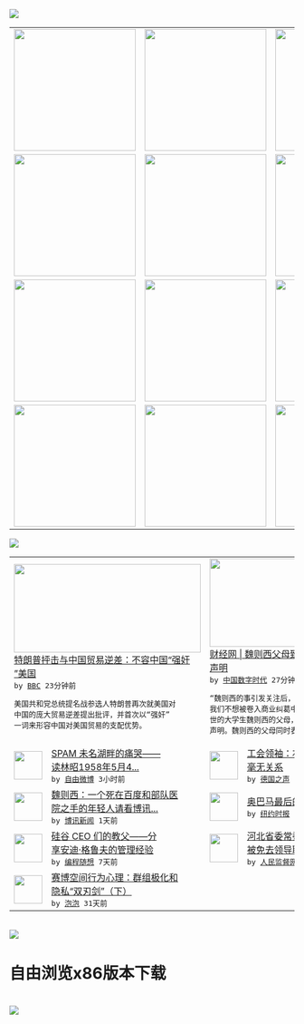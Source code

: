 

<a href="https://github.com/greatfire/z/raw/master/FreeBrowser.apk"><img src="https://raw.githubusercontent.com/greatfire/wiki/master/x/header.png" /></a><table><tr><td width="262" align="center" valign="center"><a href="https://github.com/greatfire/wiki/wiki/nyt" title="纽约时报中文网 国际纵览"><img src="https://raw.githubusercontent.com/greatfire/wiki/master/x/nyt_flag.png" width="215"/></a></td><td width="262" align="center" valign="center"><a href="https://github.com/greatfire/wiki/wiki/dw" title=""><img src="https://raw.githubusercontent.com/greatfire/wiki/master/x/dw_flag.png" width="215"/></a></td><td width="262" align="center" valign="center"><a href="https://github.com/greatfire/wiki/wiki/rmjd" title=""><img src="https://raw.githubusercontent.com/greatfire/wiki/master/x/rmjd_flag.png" width="215"/></a></td></tr><tr><td width="262" align="center" valign="center"><a href="https://github.com/paopaonetizen/website" title="泡泡 - 未经审查的互联网信息"><img src="https://raw.githubusercontent.com/greatfire/wiki/master/x/pp_flag.png" width="215"/></a></td><td width="262" align="center" valign="center"><a href="https://github.com/getlantern/mirror" title="以及自由微博和GreatFire.org官方中文论坛"><img src="https://raw.githubusercontent.com/greatfire/wiki/master/x/lantern_flag.png" width="215"/></a></td><td width="262" align="center" valign="center"><a href="https://github.com/cdtmirrors/m/" title=""><img src="https://raw.githubusercontent.com/greatfire/wiki/master/x/cdt_flag.png" width="215"/></a></td></tr><tr><td width="262" align="center" valign="center"><a href="https://github.com/program-think/blog" title="编程随想的博客"><img src="https://raw.githubusercontent.com/greatfire/wiki/master/x/pt_flag.png" width="215"/></a></td><td width="262" align="center" valign="center"><a href="https://github.com/greatfire/wiki/wiki/bbc" title=""><img src="https://raw.githubusercontent.com/greatfire/wiki/master/x/bbc_flag.png" width="215"/></a></td><td width="262" align="center" valign="center"><a href="https://github.com/freeweibo/s" title="自由微博 - 匿名和不受屏蔽的新浪微博搜索"><img src="https://raw.githubusercontent.com/greatfire/wiki/master/x/fw_flag.png" width="215"/></a></td></tr><tr><td width="262" align="center" valign="center"><a href="https://github.com/greatfire/wiki/wiki/google" title=""><img src="https://raw.githubusercontent.com/greatfire/wiki/master/x/google_flag.png" width="215"/></a></td><td width="262" align="center" valign="center"><a href="https://github.com/bxnews/boxun" title=""><img src="https://raw.githubusercontent.com/greatfire/wiki/master/x/bx_flag.png" width="215"/></a></td><td width="262" align="center" valign="center"><a href="https://github.com/greatfire/wiki/wiki/open-source" title="欢迎访问GreatFire.org开发者项目网站"><img src="https://raw.githubusercontent.com/greatfire/wiki/master/x/open-source_flag.png" width="215"/></a></td></tr></table><img src="https://raw.githubusercontent.com/greatfire/wiki/master/x/newsfeed text.png" /><table cols="4"><tr><td colspan="2" width="380"><a href="http://www.bbc.com/zhongwen/simp/china/2016/05/160502_us_donald_trump_trade_china"><img src="http://a.files.bbci.co.uk/worldservice/live/assets/images/2016/05/02/160502060341_us_republican_presidential_candidate_donald_trump_144x81__nocredit.jpg" width="330" height="156"/></a></br><a href="http://www.bbc.com/zhongwen/simp/china/2016/05/160502_us_donald_trump_trade_china">特朗普抨击与中国贸易逆差：不容中国“强奸<br/>”美国</a></br><kbd> by <a href="http://www.bbc.co.uk/zhongwen/simp">BBC</a> 23分钟前 </kbd></br><pre>美国共和党总统提名战参选人特朗普再次就美国对<br/>中国的庞大贸易逆差提出批评，并首次以“强奸”<br/>一词来形容中国对美国贸易的支配优势。</pre></td><td colspan="2" width="380"><a href="http://feedproxy.google.com/~r/chinadigitaltimes/IyPt/~3/oyumWqDw_rs/"><img src="https://raw.githubusercontent.com/greatfire/wiki/master/x/cdt_logo_b.png" width="330" height="156"/></a></br><a href="http://feedproxy.google.com/~r/chinadigitaltimes/IyPt/~3/oyumWqDw_rs/">财经网 | 魏则西父母致电财新网 发独家<br/>声明</a></br><kbd> by <a href="http://chinadigitaltimes.net/chinese/">中国数字时代</a> 27分钟前 </kbd></br><pre>“魏则西的事引发关注后，引发大家广泛讨论。但<br/>我们不想被卷入商业纠葛中。”新近因滑膜肉瘤去<br/>世的大学生魏则西的父母，最近通过财新记者做此<br/>声明。魏则西的父母同时表示，...</pre></td></tr><tr><td><img src="http://ww2.sinaimg.cn/large/669f7f54jw1f3guwn85gcj202z02zt8m.jpg" width="50" height="50"/></td><td width="280"><a href="https://freeweibo.com/weibo/3970640786602163">SPAM 未名湖畔的痛哭——<br/>读林昭1958年5月4...</a></br><kbd> by <a href="https://freeweibo.com/">自由微博</a> 3小时前 </kbd></td><td><img src="http://www.dw.com/image/0,,19227746_302,00.jpg" width="50" height="50"/></td><td width="280"><a href="http://dw.com/p/1Ig8f?maca=chi-GK-text-greatfire-all-chinese-15625-xml-mrss">工会领袖：右翼民粹与社会公正<br/>毫无关系</a></br><kbd> by <a href="http://dw.de">德国之声</a> 1天前 </kbd></td></tr><tr><td><img src="http://www.boxun.com/news/images/2016/05/201605012054china1.jpg" width="50" height="50"/></td><td width="280"><a href="http://www.boxun.com/news/gb/china/2016/05/201605012054.shtml">魏则西：一个死在百度和部队医<br/>院之手的年轻人请看博讯...</a></br><kbd> by <a href="http://www.boxun.com">博讯新闻</a> 1天前 </kbd></td><td><img src="http://static01.nyt.com/images/2016/03/27/opinion/sunday/27DOWD/27DOWD-articleLarge-v3.jpg" width="50" height="50"/></td><td width="280"><a href="https://d7odklm2qes9e.cloudfront.net/opinion/20160328/c28dowd/">奥巴马最后的探戈</a></br><kbd> by <a href="http://m.cn.nytimes.com/">纽约时报</a> 3天前 </kbd></td></tr><tr><td><img src="https://lh3.googleusercontent.com/sMUbBGt-8JQpr_t2wogfT7BYFCdefXSgRC9jTjI2qgBafnr-rGigfkDtOFi1M1SUGdbCC2_nOXUzp-QGv5t5FtDlrsVfYlxliT6cDvuSeTcpRLJJm3QoYtY4GTgUslBVboo8MCcPzLU" width="50" height="50"/></td><td width="280"><a href="http://feedproxy.google.com/~r/programthink/~3/drmgGUT99k4/Andy-Grove-Quotes-on-Leadership.html">硅谷 CEO 们的教父——分<br/>享安迪·格鲁夫的管理经验</a></br><kbd> by <a href="http://program-think.blogspot.com">编程随想</a> 7天前 </kbd></td><td><img src="https://raw.githubusercontent.com/greatfire/wiki/master/x/rmjd_logo.png" width="50" height="50"/></td><td width="280"><a href="http://www.rmjdw.com//yongguandangan/20160424/15526.html">河北省委常委、政法委书记张越<br/>被免去领导职务 </a></br><kbd> by <a href="http://www.rmjdw.com/">人民监督网</a> 8天前 </kbd></td></tr><tr><td><img src="https://pao-pao.net/sites/pao-pao.net/files/styles/large/public/xia_pian_wen_zhong_tu_.jpg?itok=PbTXxyjR" width="50" height="50"/></td><td width="280"><a href="https://pao-pao.net/article/684">赛博空间行为心理：群组极化和<br/>隐私“双刃剑”（下）</a></br><kbd> by <a href="https://pao-pao.net">泡泡</a> 31天前 </kbd></td></table></br><a href="https://github.com/greatfire/z/raw/master/FreeBrowser.apk"><img src="https://raw.githubusercontent.com/greatfire/wiki/master/x/download app.png" /></a><h1>自由浏览x86版本下载<h1><a href="https://github.com/greatfire/z/raw/master/FreeBrowser-x86.apk"><img src="https://raw.githubusercontent.com/greatfire/images/master/fb86.qr.png" /></a>